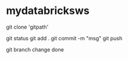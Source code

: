 # mydatabricksws
git clone 'gitpath'

git status
git add .
git commit -m "msg"
git push

git branch change done
